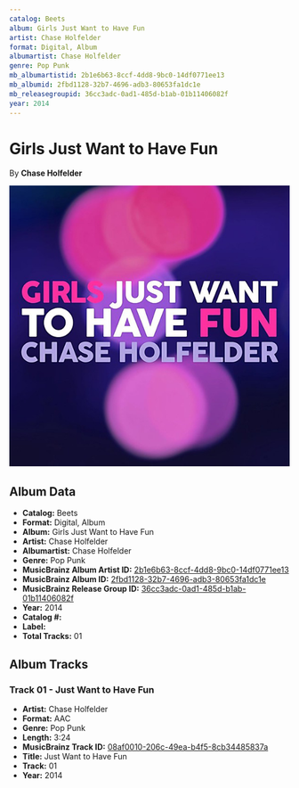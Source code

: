 ```yaml
---
catalog: Beets
album: Girls Just Want to Have Fun
artist: Chase Holfelder
format: Digital, Album
albumartist: Chase Holfelder
genre: Pop Punk
mb_albumartistid: 2b1e6b63-8ccf-4dd8-9bc0-14df0771ee13
mb_albumid: 2fbd1128-32b7-4696-adb3-80653fa1dc1e
mb_releasegroupid: 36cc3adc-0ad1-485d-b1ab-01b11406082f
year: 2014
---
```


# Girls Just Want to Have Fun

By **Chase Holfelder**

![](../../assets/beetscovers/Chase_Holfelder-Girls_Just_Want_to_Have_Fun.jpg)

## Album Data

- **Catalog:** Beets
- **Format:** Digital, Album
- **Album:** Girls Just Want to Have Fun
- **Artist:** Chase Holfelder
- **Albumartist:** Chase Holfelder
- **Genre:** Pop Punk
- **MusicBrainz Album Artist ID:** [2b1e6b63-8ccf-4dd8-9bc0-14df0771ee13](https://musicbrainz.org/artist/2b1e6b63-8ccf-4dd8-9bc0-14df0771ee13)
- **MusicBrainz Album ID:** [2fbd1128-32b7-4696-adb3-80653fa1dc1e](https://musicbrainz.org/release/2fbd1128-32b7-4696-adb3-80653fa1dc1e)
- **MusicBrainz Release Group ID:** [36cc3adc-0ad1-485d-b1ab-01b11406082f](https://musicbrainz.org/release-group/36cc3adc-0ad1-485d-b1ab-01b11406082f)
- **Year:** 2014
- **Catalog #:** 
- **Label:** 
- **Total Tracks:** 01

## Album Tracks

### Track 01 - Just Want to Have Fun

- **Artist:** Chase Holfelder
- **Format:** AAC
- **Genre:** Pop Punk
- **Length:** 3:24
- **MusicBrainz Track ID:** [08af0010-206c-49ea-b4f5-8cb34485837a](https://musicbrainz.org/recording/08af0010-206c-49ea-b4f5-8cb34485837a)
- **Title:** Just Want to Have Fun
- **Track:** 01
- **Year:** 2014

